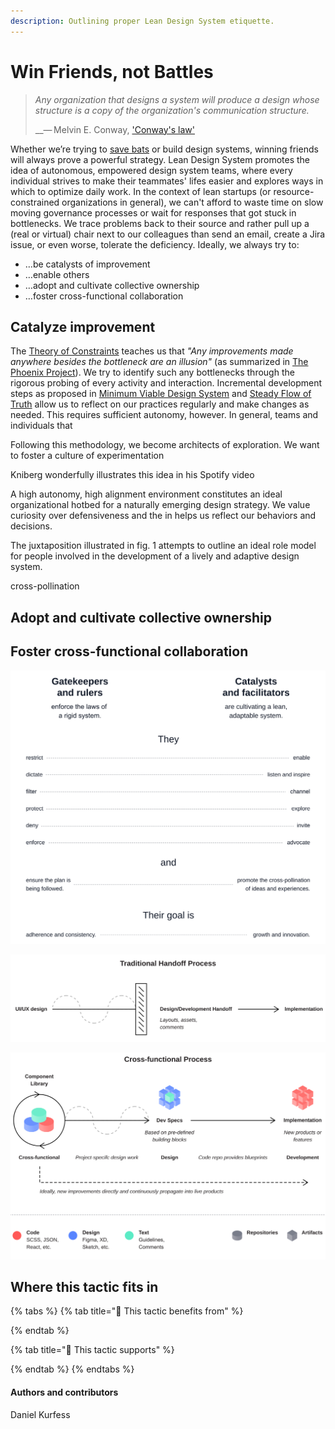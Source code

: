 ```yaml
---
description: Outlining proper Lean Design System etiquette.
---
```


# Win Friends, not Battles

> _Any organization that designs a system will produce a design whose structure is a copy of the organization's communication structure._
>
>   __— Melvin E. Conway, ['Conway's law'](https://en.wikipedia.org/wiki/Conway%27s_law)

Whether we’re trying to [save bats](https://www.youtube.com/watch?v=_7Z7m6Fz_UA) or build design systems, winning friends will always prove a powerful strategy. Lean Design System promotes the idea of autonomous, empowered design system teams, where every individual strives to make their teammates' lifes easier and explores ways in which to optimize daily work. In the context of lean startups \(or resource-constrained organizations in general\), we can't afford to waste time on slow moving governance processes or wait for responses that got stuck in bottlenecks. We trace problems back to their source and rather pull up a \(real or virtual\) chair next to our colleagues than send an email, create a Jira issue, or even worse, tolerate the deficiency. Ideally, we always try to:

* …be catalysts of improvement
* …enable others
* …adopt and cultivate collective ownership
* …foster cross-functional collaboration

## Catalyze improvement

The [Theory of Constraints](https://en.wikipedia.org/wiki/Theory_of_constraints) teaches us that _"Any improvements made anywhere besides the bottleneck are an illusion"_ \(as summarized in [The Phoenix Project](https://itrevolution.com/the-phoenix-project/)\). We try to identify such any bottlenecks through the rigorous probing of every activity and interaction. Incremental development steps as proposed in [Minimum Viable Design System](minimum-viable-design-system.md) and [Steady Flow of Truth](../infrastructure/steady-flow-of-truth.md) allow us to reflect on our practices regularly and make changes as needed. This requires sufficient autonomy, however. In general, teams and individuals that  
  
Following this methodology, we become architects of exploration. We want to foster a culture of experimentation 

Kniberg wonderfully illustrates this idea in his Spotify video

A high autonomy, high alignment environment constitutes an ideal organizational hotbed for a naturally emerging design strategy. We value curiosity over defensiveness and the in helps us reflect our behaviors and decisions.



The juxtaposition illustrated in fig. 1 attempts to outline an ideal role model for people involved in the development of a lively and adaptive design system.



cross-pollination



## Adopt and cultivate collective ownership

## Foster cross-functional collaboration

![Fig. 1: Gatekeepers x Catalysts](../../.gitbook/assets/fig_role.svg)

![Fig. 2: Traditional Handoff](../../.gitbook/assets/fig_handoff.svg)

![Fig. 3: Cross-functional Process](../../.gitbook/assets/fig_cross_functionality.svg)

## Where this tactic fits in

{% tabs %}
{% tab title="🙏  This tactic benefits from" %}

{% endtab %}

{% tab title="💪  This tactic supports" %}

{% endtab %}
{% endtabs %}

#### Authors and contributors

Daniel Kurfess

